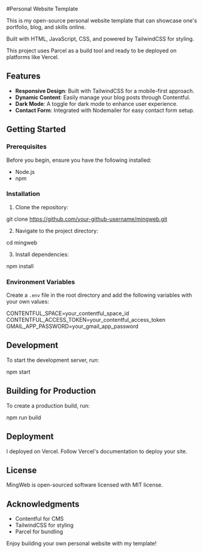 #Personal Website Template

This is my open-source personal website template that can showcase one's portfolio, blog, and skills online. 

Built with HTML, JavaScript, CSS, and powered by TailwindCSS for styling. 

This project uses Parcel as a build tool and ready to be deployed on platforms like Vercel.

## Features

- **Responsive Design**: Built with TailwindCSS for a mobile-first approach.
- **Dynamic Content**: Easily manage your blog posts through Contentful.
- **Dark Mode**: A toggle for dark mode to enhance user experience.
- **Contact Form**: Integrated with Nodemailer for easy contact form setup.

## Getting Started

### Prerequisites

Before you begin, ensure you have the following installed:
- Node.js
- npm

### Installation

1. Clone the repository:

git clone https://github.com/your-github-username/mingweb.git

2. Navigate to the project directory:

cd mingweb

3. Install dependencies:

npm install

### Environment Variables

Create a `.env` file in the root directory and add the following variables with your own values:

CONTENTFUL_SPACE=your_contentful_space_id
CONTENTFUL_ACCESS_TOKEN=your_contentful_access_token
GMAIL_APP_PASSWORD=your_gmail_app_password


## Development

To start the development server, run:

npm start 


## Building for Production

To create a production build, run:

npm run build


## Deployment

I deployed on Vercel. Follow Vercel's documentation to deploy your site.

## License

MingWeb is open-sourced software licensed with MIT license.

## Acknowledgments

- Contentful for CMS
- TailwindCSS for styling
- Parcel for bundling

Enjoy building your own personal website with my template!